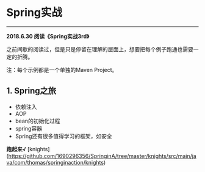 # Spring实战
---

**2018.6.30 阅读《Spring实战3rd》**

之前间歇的阅读过，但是只是停留在理解的层面上，想要把每个例子跑通也需要一定的折腾。

注：每个示例都是一个单独的Maven Project。
## 1. Spring之旅
* 依赖注入
* AOP
* bean的初始化过程
* spring容器
* Spring还有很多值得学习的框架，如安全

**跑起来√**  [knights] (https://github.com/1690296356/SpringinA/tree/master/knights/src/main/java/com/thomas/springinaction/knights)

